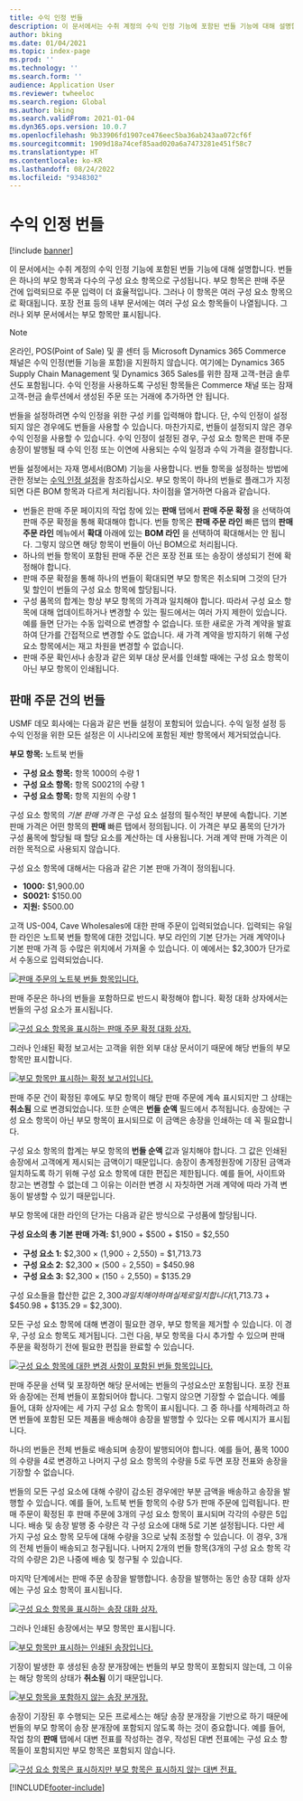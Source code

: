 ```yaml
---
title: 수익 인정 번들
description: 이 문서에서는 수취 계정의 수익 인정 기능에 포함된 번들 기능에 대해 설명합니다. 번들은 하나의 부모 항목과 다수의 구성 요소 항목으로 구성됩니다.
author: bking
ms.date: 01/04/2021
ms.topic: index-page
ms.prod: ''
ms.technology: ''
ms.search.form: ''
audience: Application User
ms.reviewer: twheeloc
ms.search.region: Global
ms.author: bking
ms.search.validFrom: 2021-01-04
ms.dyn365.ops.version: 10.0.7
ms.openlocfilehash: 9b33906fd1907ce476eec5ba36ab243aa072cf6f
ms.sourcegitcommit: 1909d18a74cef85aad020a6a7473281e451f58c7
ms.translationtype: HT
ms.contentlocale: ko-KR
ms.lasthandoff: 08/24/2022
ms.locfileid: "9348302"
---
```

# <a name="revenue-recognition-bundles"></a>수익 인정 번들

[!include [banner](../includes/banner.md)]

이 문서에서는 수취 계정의 수익 인정 기능에 포함된 번들 기능에 대해 설명합니다. 번들은 하나의 부모 항목과 다수의 구성 요소 항목으로 구성됩니다. 부모 항목은 판매 주문 건에 입력되므로 주문 입력이 더 효율적입니다. 그러나 이 항목은 여러 구성 요소 항목으로 확대됩니다. 포장 전표 등의 내부 문서에는 여러 구성 요소 항목들이 나열됩니다. 그러나 외부 문서에서는 부모 항목만 표시됩니다.

> [!NOTE]
> 온라인, POS(Point of Sale) 및 콜 센터 등 Microsoft Dynamics 365 Commerce 채널은 수익 인정(번들 기능을 포함)을 지원하지 않습니다. 여기에는 Dynamics 365 Supply Chain Management 및 Dynamics 365 Sales를 위한 잠재 고객-현금 솔루션도 포함됩니다. 수익 인정을 사용하도록 구성된 항목들은 Commerce 채널 또는 잠재 고객-현금 솔루션에서 생성된 주문 또는 거래에 추가하면 안 됩니다.

번들을 설정하려면 수익 인정을 위한 구성 키를 입력해야 합니다. 단, 수익 인정이 설정되지 않은 경우에도 번들을 사용할 수 있습니다. 마찬가지로, 번들이 설정되지 않은 경우 수익 인정을 사용할 수 있습니다. 수익 인정이 설정된 경우, 구성 요소 항목은 판매 주문 송장이 발행될 때 수익 인정 또는 이연에 사용되는 수익 일정과 수익 가격을 결정합니다.

번들 설정에서는 자재 명세서(BOM) 기능을 사용합니다. 번들 항목을 설정하는 방법에 관한 정보는 [수익 인정 설정](revenue-recognition-setup.md)을 참조하십시오. 부모 항목이 하나의 번들로 플래그가 지정되면 다른 BOM 항목과 다르게 처리됩니다. 차이점을 열거하면 다음과 같습니다.

- 번들은 판매 주문 페이지의 작업 창에 있는 **판매** 탭에서 **판매 주문 확정** 을 선택하여 판매 주문 확정을 통해 확대해야 합니다. 번들 항목은 **판매 주문 라인** 빠른 탭의 **판매 주문 라인** 메뉴에서 **확대** 아래에 있는 **BOM 라인** 을 선택하여 확대해서는 안 됩니다. 그렇지 않으면 해당 항목이 번들이 아닌 BOM으로 처리됩니다.
- 하나의 번들 항목이 포함된 판매 주문 건은 포장 전표 또는 송장이 생성되기 전에 확정해야 합니다.
- 판매 주문 확정을 통해 하나의 번들이 확대되면 부모 항목은 취소되며 그것의 단가 및 할인이 번들의 구성 요소 항목에 할당됩니다.
- 구성 품목의 합계는 항상 부모 항목의 가격과 일치해야 합니다. 따라서 구성 요소 항목에 대해 업데이트하거나 변경할 수 있는 필드에서는 여러 가지 제한이 있습니다. 예를 들면 단가는 수동 입력으로 변경할 수 없습니다. 또한 새로운 가격 계약을 발효하여 단가를 간접적으로 변경할 수도 없습니다. 새 가격 계약을 방지하기 위해 구성 요소 항목에서는 재고 차원을 변경할 수 없습니다.
- 판매 주문 확인서나 송장과 같은 외부 대상 문서를 인쇄할 때에는 구성 요소 항목이 아닌 부모 항목이 인쇄됩니다.

## <a name="bundles-on-sales-orders"></a>판매 주문 건의 번들

USMF 데모 회사에는 다음과 같은 번들 설정이 포함되어 있습니다. 수익 일정 설정 등 수익 인정을 위한 모든 설정은 이 시나리오에 포함된 제반 항목에서 제거되었습니다.

**부모 항목:** 노트북 번들

- **구성 요소 항목:** 항목 1000의 수량 1
- **구성 요소 항목:** 항목 S0021의 수량 1
- **구성 요소 항목:** 항목 지원의 수량 1

구성 요소 항목의 *기본 판매 가격* 은 구성 요소 설정의 필수적인 부분에 속합니다. 기본 판매 가격은 어떤 항목의 **판매** 빠른 탭에서 정의됩니다. 이 가격은 부모 품목의 단가가 구성 품목에 할당될 때 할당 요소를 계산하는 데 사용됩니다. 거래 계약 판매 가격은 이러한 목적으로 사용되지 않습니다.

구성 요소 항목에 대해서는 다음과 같은 기본 판매 가격이 정의됩니다.

- **1000:** $1,900.00
- **S0021:** $150.00
- **지원:** $500.00

고객 US-004, Cave Wholesales에 대한 판매 주문이 입력되었습니다. 입력되는 유일한 라인은 노트북 번들 항목에 대한 것입니다. 부모 라인의 기본 단가는 거래 계약이나 기본 판매 가격 등 수많은 위치에서 가져올 수 있습니다. 이 예에서는 $2,300가 단가로서 수동으로 입력되었습니다.

[![판매 주문의 노트북 번들 항목입니다.](./media/bundle-01.png)](./media/bundle-01.png)

판매 주문은 하나의 번들을 포함하므로 반드시 확정해야 합니다. 확정 대화 상자에서는 번들의 구성 요소가 표시됩니다.

[![구성 요소 항목을 표시하는 판매 주문 확정 대화 상자.](./media/bundle-02.png)](./media/bundle-02.png)

그러나 인쇄된 확정 보고서는 고객을 위한 외부 대상 문서이기 때문에 해당 번들의 부모 항목만 표시합니다.

[![부모 항목만 표시하는 확정 보고서입니다.](./media/bundle-03.png)](./media/bundle-03.png)

판매 주문 건이 확정된 후에도 부모 항목이 해당 판매 주문에 계속 표시되지만 그 상태는 **취소됨** 으로 변경되었습니다. 또한 순액은 **번들 순액** 필드에서 추적됩니다. 송장에는 구성 요소 항목이 아닌 부모 항목이 표시되므로 이 금액은 송장을 인쇄하는 데 꼭 필요합니다.

구성 요소 항목의 합계는 부모 항목의 **번들 순액** 값과 일치해야 합니다. 그 값은 인쇄된 송장에서 고객에게 제시되는 금액이기 때문입니다. 송장이 총계정원장에 기장된 금액과 일치하도록 하기 위해 구성 요소 항목에 대한 편집은 제한됩니다. 예를 들어, 사이트와 창고는 변경할 수 없는데 그 이유는 이러한 변경 시 자칫하면 거래 계약에 따라 가격 변동이 발생할 수 있기 때문입니다.

부모 항목에 대한 라인의 단가는 다음과 같은 방식으로 구성품에 할당됩니다.

**구성 요소의 총 기본 판매 가격:** $1,900 + $500 + $150 = $2,550

- **구성 요소 1:** $2,300 × (1,900 ÷ 2,550) = $1,713.73
- **구성 요소 2:** $2,300 × (500 ÷ 2,550) = $450.98
- **구성 요소 3:** $2,300 × (150 ÷ 2,550) = $135.29

구성 요소들을 합산한 값은 $2,300과 일치해야 하며 실제로 일치합니다($1,713.73 + $450.98 + $135.29 = $2,300).

모든 구성 요소 항목에 대해 변경이 필요한 경우, 부모 항목을 제거할 수 있습니다. 이 경우, 구성 요소 항목도 제거됩니다. 그런 다음, 부모 항목을 다시 추가할 수 있으며 판매 주문을 확정하기 전에 필요한 편집을 완료할 수 있습니다.

[![구성 요소 항목에 대한 변경 사항이 포함된 번들 항목입니다.](./media/bundle-04.png)](./media/bundle-04.png)

판매 주문을 선택 및 포장하면 해당 문서에는 번들의 구성요소만 포함됩니다. 포장 전표와 송장에는 전체 번들이 포함되어야 합니다. 그렇지 않으면 기장할 수 없습니다. 예를 들어, 대화 상자에는 세 가지 구성 요소 항목이 표시됩니다. 그 중 하나를 삭제하려고 하면 번들에 포함된 모든 제품을 배송해야 송장을 발행할 수 있다는 오류 메시지가 표시됩니다.

하나의 번들은 전체 번들로 배송되며 송장이 발행되어야 합니다. 예를 들어, 품목 1000의 수량을 4로 변경하고 나머지 구성 요소 항목의 수량을 5로 두면 포장 전표와 송장을 기장할 수 없습니다.

번들의 모든 구성 요소에 대해 수량이 감소된 경우에만 부분 금액을 배송하고 송장을 발행할 수 있습니다. 예를 들어, 노트북 번들 항목의 수량 5가 판매 주문에 입력됩니다. 판매 주문이 확정된 후 판매 주문에 3개의 구성 요소 항목이 표시되며 각각의 수량은 5입니다. 배송 및 송장 발행 중 수량은 각 구성 요소에 대해 5로 기본 설정됩니다. 다만 세 가지 구성 요소 항목 모두에 대해 수량을 3으로 낮춰 조정할 수 있습니다. 이 경우, 3개의 전체 번들이 배송되고 청구됩니다. 나머지 2개의 번들 항목(3개의 구성 요소 항목 각각의 수량은 2)은 나중에 배송 및 청구될 수 있습니다.

마지막 단계에서는 판매 주문 송장을 발행합니다. 송장을 발행하는 동안 송장 대화 상자에는 구성 요소 항목이 표시됩니다.

[![구성 요소 항목을 표시하는 송장 대화 상자.](./media/bundle-06.png)](./media/bundle-06.png)

그러나 인쇄된 송장에서는 부모 항목만 표시됩니다.
 
[![부모 항목만 표시하는 인쇄된 송장입니다.](./media/bundle-07.png)](./media/bundle-07.png)

기장이 발생한 후 생성된 송장 분개장에는 번들의 부모 항목이 포함되지 않는데, 그 이유는 해당 항목의 상태가 **취소됨** 이기 때문입니다.

[![부모 항목을 포함하지 않는 송장 분개장.](./media/bundle-08.png)](./media/bundle-08.png)

송장이 기장된 후 수행되는 모든 프로세스는 해당 송장 분개장을 기반으로 하기 때문에 번들의 부모 항목이 송장 분개장에 포함되지 않도록 하는 것이 중요합니다. 예를 들어, 작업 창의 **판매** 탭에서 대변 전표를 작성하는 경우, 작성된 대변 전표에는 구성 요소 항목들이 포함되지만 부모 항목은 포함되지 않습니다.

[![구성 요소 항목은 표시하지만 부모 항목은 표시하지 않는 대변 전표.](./media/bundle-09.png)](./media/bundle-09.png)


[!INCLUDE[footer-include](../../includes/footer-banner.md)]
